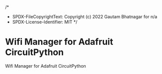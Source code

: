 /*
 * SPDX-FileCopyrightText: Copyright (c) 2022 Gautam Bhatnagar for n/a
 * SPDX-License-Identifier: MIT
 */

# Wifi Manager for Adafruit CircuitPython
Wifi Manager for Adafruit CircuitPython
